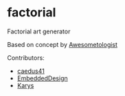 # factorial
Factorial art generator

Based on concept by [Awesometologist](http://awesometologist.deviantart.com/gallery/41641535/Factorial)

Contributors:

* [caedus41](https://github.com/caedus41)
* [EmbeddedDesign](https://github.com/EmbeddedDesign)
* [Karys](https://github.com/Karys)
